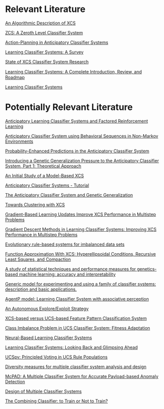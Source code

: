 Relevant Literature
===================

[An Algorithmic Description of XCS](http://citeseerx.ist.psu.edu/viewdoc/download?doi=10.1.1.30.1999&rep=rep1&type=pdf)

[ZCS: A Zeroth Level Classifier System](http://citeseerx.ist.psu.edu/viewdoc/download?doi=10.1.1.363.798&rep=rep1&type=pdf)

[Action-Planning in Anticipatory Classifier Systems](http://citeseerx.ist.psu.edu/viewdoc/download?doi=10.1.1.33.7788&rep=rep1&type=pdf)

[Learning Classifier Systems: A Survey](http://citeseerx.ist.psu.edu/viewdoc/download?doi=10.1.1.73.8811&rep=rep1&type=pdf)

[State of XCS Classifier System Research](http://citeseerx.ist.psu.edu/viewdoc/download?doi=10.1.1.54.1204&rep=rep1&type=pdf)

[Learning Classiﬁer Systems: A Complete Introduction, Review, and Roadmap](http://downloads.hindawi.com/archive/2009/736398.pdf)

[Learning Classifier Systems](http://www.victormontielargaiz.net/Projects/EvolutionaryComputing/Learning_Classifier_Systems.pdf)
	

	
Potentially Relevant Literature
===============================
	
[Anticipatory Learning Classifier Systems and Factored Reinforcement Learning](http://www.isir.upmc.fr/files/abials_olga.pdf)

[Anticipatory Classifier System using Behavioral Sequences in Non-Markov Environments](http://www.math-info.univ-paris5.fr/~metivier/publications/Metivier_Lattaud_IWLCS2002.pdf)

[Probability-Enhanced Predictions in the Anticipatory Classifier System](http://citeseerx.ist.psu.edu/viewdoc/download?doi=10.1.1.33.9751&rep=rep1&type=pdf)

[Introducing a Genetic Generalization Pressure to the Anticipatory Classifier System, Part 1: Theoretical Approach](http://citeseerx.ist.psu.edu/viewdoc/download?doi=10.1.1.30.4145&rep=rep1&type=pdf)

[An Initial Study of a Model-Based XCS](http://www.psychologie.uni-wuerzburg.de/IWLCS/abstracts/IWLCS04-Kovacs_Yang.pdf)

[Anticipatory Classifier Systems - Tutorial](http://www.psychologie.uni-wuerzburg.de/stolzmann/ACS-tutorial/ACS-tutorial.pdf)

[The Anticipatory Classifier System and Genetic Generalization](http://citeseerx.ist.psu.edu/viewdoc/download?doi=10.1.1.32.9525&rep=rep1&type=pdf)

[Towards Clustering with XCS](http://citeseerx.ist.psu.edu/viewdoc/download?doi=10.1.1.332.4931&rep=rep1&type=pdf)

[Gradient-Based Learning Updates Improve XCS Performance in Multistep Problems](http://citeseerx.ist.psu.edu/viewdoc/download?doi=10.1.1.453.9516&rep=rep1&type=pdf)

[Gradient Descent Methods in Learning Classifier Systems: Improving XCS Performance in Multistep Problems](http://www.cse.unr.edu/~syco/papers/xcs/XCSMultistep_Butz.pdf)

[Evolutionary rule-based systems for imbalanced data sets](http://citeseerx.ist.psu.edu/viewdoc/download?doi=10.1.1.465.6924&rep=rep1&type=pdf)

[Function Approximation With XCS: Hyperellipsoidal Conditions, Recursive Least Squares, and Compaction](http://www.researchgate.net/profile/Pier_Luca_Lanzi/publication/220381111_Function_Approximation_With_XCS_Hyperellipsoidal_Conditions_Recursive_Least_Squares_and_Compaction/links/00b7d52a970298be3a000000.pdf)

[A study of statistical techniques and performance measures for genetics-based machine learning: accuracy and interpretability](http://sci2s.ugr.es/keel/pdf/keel/articulo/2009-Garcia-SOCO.pdf)

[Generic model for experimenting and using a family of classifier systems: description and basic applications.](https://hal.archives-ouvertes.fr/hal-00610869/document)

[AgentP model: Learning Classifier System with associative perception](http://citeseerx.ist.psu.edu/viewdoc/download?doi=10.1.1.96.4665&rep=rep1&type=pdf)

[An Autonomous Explore/Exploit Strategy](http://www.cs.bham.ac.uk/~wbl/biblio/gecco2005wks/papers/0103.pdf)

[XCS-based versus UCS-based Feature Pattern Classification System](https://www.lri.fr/~hansen/proceedings/2012/GECCO/proceedings/p839.pdf)

[Class Imbalance Problem in UCS Classifier System: Fitness Adaptation](http://sci2s.ugr.es/keel/pdf/keel/congreso/OrriolsCECImbalanceUCS.pdf)

[Neural-Based Learning Classifier Systems](http://citeseerx.ist.psu.edu/viewdoc/download?doi=10.1.1.148.2629&rep=rep1&type=pdf)

[Learning Classifier Systems: Looking Back and Glimpsing Ahead](http://www.cs.nott.ac.uk/~jqb/publications/LCS-Looking-Glimsing.pdf)

[UCSpv: Principled Voting in UCS Rule Populations](http://citeseerx.ist.psu.edu/viewdoc/download?doi=10.1.1.103.6956&rep=rep1&type=pdf)

[Diversity measures for multiple classifier system analysis and design](http://isiarticles.com/bundles/Article/pre/pdf/27961.pdf)

[McPAD: A Multiple Classifier System for Accurate Payload-based Anomaly Detection](https://215a1886-a-62cb3a1a-s-sites.googlegroups.com/site/robertoperdisci/publications/publication-files/McPAD-revision1.pdf?attachauth=ANoY7crGw1pL7B2Fg5AJzXWOXf99g98WqTQC1yItLI4Pesaes9tBgo4MshdnITNrX0ilBzl7CBoArObiSNj3IfNfryCnNm32NhRhFdYG2qSR_nBcyJMWZHg6xdeXBt4_DRlkRgyKLDT1euMJMm0Z9pExyB5mMHnjMVGD0rPoSSjBHa_JvjBvduMA9LZbHte8FlT3Y_jQs5YSu-N_YBxPycMsYNi2ZxtynqrYLIjydBGvxKDQVWEmu5KfrlOVr-wNV_Reprx00jV0QoAGQXlv1VD9Fui5UBWn7A%3D%3D&attredirects=0)

[Design of Multiple Classifier Systems](http://citeseerx.ist.psu.edu/viewdoc/download?doi=10.1.1.17.5389&rep=rep1&type=pdf)

[The Combining Classifier: to Train or Not to Train?](http://citeseerx.ist.psu.edu/viewdoc/download?doi=10.1.1.19.2114&rep=rep1&type=pdf)

